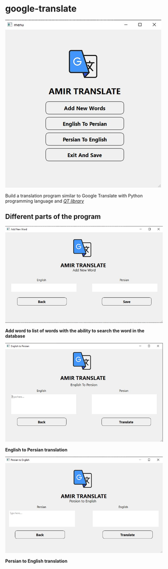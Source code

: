 # google-translate

![google-translate](https://github.com/sharifnezhad/google-translate/blob/main/images/Screenshot%202021-10-09%20004421.jpg)

Build a translation program similar to Google Translate with Python programming language and *[QT library](https://www.qt.io/)*

## Different parts of the program

![google-translate](https://github.com/sharifnezhad/google-translate/blob/main/images/Screenshot%202021-10-09%20004444.jpg)

**Add word to list of words with the ability to search the word in the database**

![google-translate](https://github.com/sharifnezhad/google-translate/blob/main/images/Screenshot%202021-10-09%20004501.jpg)

**English to Persian translation**

![google-translate](https://github.com/sharifnezhad/google-translate/blob/main/images/Screenshot%202021-10-09%20004623.jpg)

**Persian to English translation**

